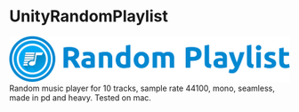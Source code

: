 # UnityRandomPlaylist
![logo](Logo/horizontal.png)
Random music player for 10 tracks, sample rate 44100, mono, seamless, made in pd and heavy. Tested on mac.
